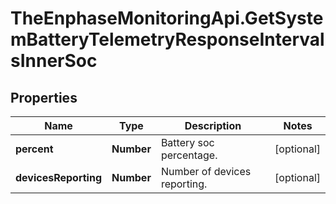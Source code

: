 # TheEnphaseMonitoringApi.GetSystemBatteryTelemetryResponseIntervalsInnerSoc

## Properties

Name | Type | Description | Notes
------------ | ------------- | ------------- | -------------
**percent** | **Number** | Battery soc percentage. | [optional] 
**devicesReporting** | **Number** | Number of devices reporting. | [optional] 


